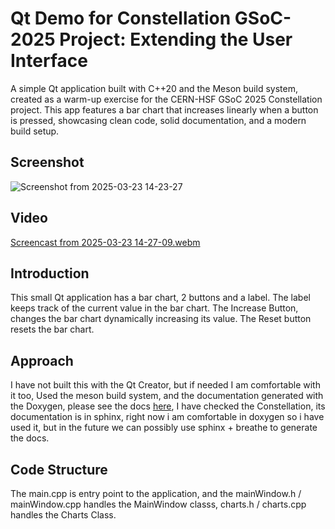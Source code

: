 # Qt Demo for Constellation GSoC-2025 Project: Extending the User Interface 
A simple Qt application built with C++20 and the Meson build system, created as a warm-up exercise for the CERN-HSF GSoC 2025 Constellation project. This app features a bar chart that increases linearly when a button is pressed, showcasing clean code, solid documentation, and a modern build setup.

## Screenshot ##
![Screenshot from 2025-03-23 14-23-27](https://github.com/user-attachments/assets/6ea9ff81-1d5c-49d6-b80e-f46f046b11a7)

## Video ##
[Screencast from 2025-03-23 14-27-09.webm](https://github.com/user-attachments/assets/1a36fc8b-d7c7-4f44-a446-695b7d68dfea)

## Introduction ##
This small Qt application has a bar chart, 2 buttons and a label.
The label keeps track of the current value in the bar chart.
The Increase Button, changes the bar chart dynamically increasing its value.
The Reset button resets the bar chart.

## Approach 
I have not built this with the Qt Creator, but if needed I am comfortable with it too, Used the meson build system, and the documentation generated with the Doxygen, please see the docs [here](https://aditya-138-12.github.io/GSoC-2025-Constellation-Assignment/html/index.html), I have checked the Constellation, its documentation is in sphinx, right now i am comfortable in doxygen so i have used it, but in the future we can possibly use sphinx + breathe to generate the docs.

## Code Structure 
The main.cpp is entry point to the application, and the mainWindow.h / mainWindow.cpp handles the MainWindow classs, charts.h / charts.cpp handles the Charts Class.

